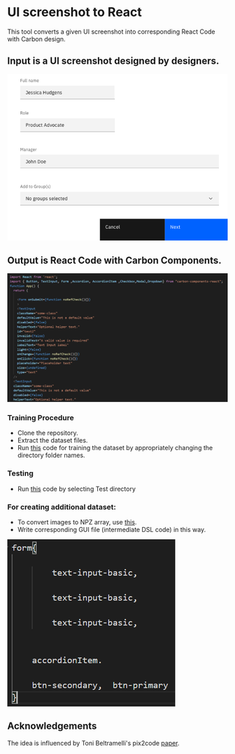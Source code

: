    # UI screenshot to React

This tool converts a given UI screenshot into corresponding React Code with Carbon design.

## Input is a UI screenshot designed by designers.

![Image 1](https://github.com/sourabhk19/UI-screenshot-to-React-/blob/master/README_images/z1.png)

## Output is React Code with Carbon Components.

![Image 2](https://github.com/sourabhk19/UI-screenshot-to-React-/blob/master/README_images/react_code.PNG)

### Training Procedure

- Clone the repository.
- Extract the dataset files.
- Run [this](https://github.com/sourabhk19/UI-screenshot-to-React-/blob/master/React_Train.ipynb) code for training the dataset by appropriately changing the directory folder names.

### Testing

- Run [this](https://github.com/sourabhk19/UI-screenshot-to-React-/blob/master/React_Test.ipynb) code by selecting Test directory

### For creating additional dataset:

- To convert images to NPZ array, use [this](https://github.com/sourabhk19/UI-screenshot-to-React-/blob/master/Dsl_to_React.ipynb).
- Write corresponding GUI file (intermediate DSL code) in this way.

![Image 3](https://github.com/sourabhk19/UI-screenshot-to-React-/blob/master/README_images/gui.PNG)



## Acknowledgements

The idea is influenced by Toni Beltramelli's pix2code [paper](https://arxiv.org/abs/1705.07962).
